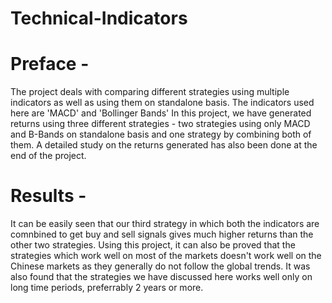 # Technical-Indicators
# Preface -
The project deals with comparing different strategies using multiple indicators as well as using them on standalone basis. 
The indicators used here are 'MACD' and 'Bollinger Bands'
In this project, we have generated returns using three different strategies - two strategies using only MACD and B-Bands on standalone basis and one strategy by combining both of them.
A detailed study on the returns generated has also been done at the end of the project.
# Results -
It can be easily seen that our third strategy in which both the indicators are comnbined to get buy and sell signals gives much higher returns than the other two strategies.
Using this project, it can also be proved that the strategies which work well on most of the markets doesn't work well on the Chinese markets as they generally do not follow the global trends.
It was also found that the strategies we have discussed here works well only on long time periods, preferrably 2 years or more.
